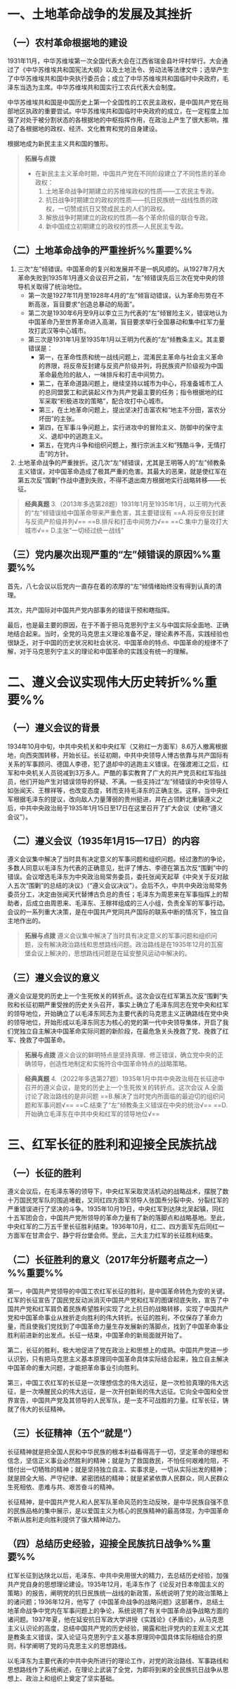 # 一、土地革命战争的发展及其挫折
## （一）农村革命根据地的建设
1931年11月，中华苏维埃第一次全国代表大会在江西省瑞金县叶坪村举行。大会通过了《中华苏维埃共和国宪法大纲》以及土地法令、劳动法等法律文件；选举产生了中华苏维埃共和国中央执行委员会；成立了中华苏维埃共和国临时中央政府，毛泽东当选为主席。中华苏维埃共和国实行工农兵代表大会制度。

中华苏维埃共和国是中国历史上第一个全国性的工农民主政权，是中国共产党在局部地区执政的重要尝试。中华苏维埃共和国临时中央政府的成立，在一定程度上加强了对处于被分割状态的各根据地的中枢指挥作用，在政治上产生了很大影响，推动了各根据地的政权、经济、文化教育和党的自身建设。

根据地成为新民主主义共和国的雏形。

>**拓展与点拨**
>- 在新民主主义革命时期，中国共产党在不同阶段建立了不同性质的革命政权：
>    1. 土地革命战争时期建立的苏维埃政权的性质——工农民主专政。
>    2. 抗日战争时期建立的政权的性质——抗日民族统一战线性质的政权，一切赞成抗日又赞成民主的人们的政权。
>    3. 解放战争时期建立的政权的性质—各个革命阶级的联合专政。
>    4. 新中国成立初期建立的政权的性质—人民民主专政。
## （二）土地革命战争的严重挫折%%重要%%
1. 三次“左”倾错误。中国革命的复兴和发展并不是一帆风顺的。从1927年7月大革命失败到1935年1月遵义会议召开之前，“左”倾错误先后三次在党中央的领导机关取得了统治地位。
	- 第一次是1927年11月至1928年4月的“左”倾盲动错误，认为革命形势在不断高涨，盲目要求“创造总暴动的局面”。
	- 第二次是1930年6月至9月以李立三为代表的“左”倾冒险主义，错误地认为中国革命乃至世界革命进入高潮，盲目要求举行全国暴动和集中红军力量攻打武汉等中心城市。
	- 第三次是1931年1月至1935年1月以王明为代表的“左”倾教条主义。其主要错误是：
		- 第一，在革命性质和统一战线问题上，混淆民主革命与社会主义革命的界限，将反帝反封建与反资产阶级并列，将民族资产阶级视为中国革命最危险的敌人，一味排斥和打击中间势力。
		- 第二，在革命道路问题上，继续坚持以城市为中心，将准备城市工人的总同盟罢工和武装起义作为共产党最主要的任务；指令根据地的红军采取“积极进攻的策略”，配合攻打中心城市。
		- 第三，在土地革命问题上，提出坚决打击富农和“地主不分田，富农分坏田”的主张。
		- 第四，在军事斗争问题上，实行进攻中的冒险主义、防御中的保守主义、退却中的逃跑主义。
		- 第五，在党内斗争和组织问题上，推行宗派主义和“残酷斗争，无情打击”的方针。
2. 土地革命战争的严重挫折。这几次“左”倾错误，尤其是王明等人的“左”倾教条主义错误，对中国革命造成了极其严重的危害。其最大的恶果，就是使红军在第五次反“围剿”作战中遭到失败，不得不退出南方根据地实行战略转移——长征。

>**经典真题**
3.（2013年多选第28题）1931年1月至1935年1月，以王明为代表的“左”倾错误给中国革命带来严重危害，其主要错误有
==A.将反帝反封建与反资产阶级并列√==
==B.排斥和打击中间势力√==
==C.集中力量攻打大城市√==
D.主张“一切经过统一战线”
## （三）党内屡次出现严重的“左”倾错误的原因%%重要%%
首先，八七会议以后党内一直存在着的浓厚的“左”倾情绪始终没有得到认真的清理。

其次，共产国际对中国共产党内部事务的错误干预和瞎指挥。

最后，也是最主要的原因，在于不善于把马克思列宁主义与中国实际全面地、正确地结合起来。当时，全党的马克思主义理论准备不足，理论素养不高，实践经验也很缺乏，对于中国的历史状况和社会状况、中国革命的特点、中国革命的规律不了解，对于马克思列宁主义的理论和中国革命的实践没有统一的理解。
# 二、遵义会议实现伟大历史转折%%重要%%
## （一）遵义会议的背景
1934年10月中旬，中共中央机关和中央红军（又称红一方面军）8.6万人撤离根据地，向西突围转移，开始长征。长征初期，中共中央领导人博古依靠与共产国际有关系的军事顾问、德国人李德，犯了退却中的逃跑主义错误。在强渡湘江之后，红军和中央机关人员锐减到3万多人。严酷的事实教育了广大的共产党员和红军指战员，他们开始产生对错误领导的怀疑、不满。一些支持过“左”倾错误的中央领导人如张闻天、王稼祥等，也改变态度，转而支持毛泽东的正确主张。这样，当中央红军根据毛泽东的提议，改向敌人力量薄弱的贵州挺进，并在占领黔北重镇遵义之后，中共中央政治局于1935年1月15日至17日在这里召开了扩大会议（史称“遵义会议”）。
## （二）遵义会议（1935年1月15—17日）的内容
遵义会议集中解决了当时具有决定意义的军事问题和组织问题。经过激烈的争论，多数人同意以毛泽东为代表的正确意见，批评了博古、李德在第五次反“围剿”中的错误。会议增选毛泽东为中央政治局常务委员，委托张闻天起草《中央关于反对敌人五次“围剿”的总结的决议》（“遵义会议决议”）。会后不久，中共中央政治局常务委员分工，决定由张闻天代替博古负总的责任；毛泽东为周恩来在军事指挥上的帮助者，后成立由周恩来、毛泽东、王稼祥组成的三人小组，负责全军的军事行动。会议的一系列重大决策，是在中国共产党同共产国际的联系中断的情况下，独立自主地作出的。

>**拓展与点拨**
遵义会议集中解决了当时具有决定意义的军事问题和组织问题，没有解决政治路线和思想路线问题。政治路线是在1935年12月的瓦窑堡会议上解决的，思想路线问题是在延安整风运动中解决的。
## （三）遵义会议的意义
遵义会议是党的历史上一个生死攸关的转折点。这次会议在红军第五次反“围剿”失败和长征初期严重受挫的历史关头召开，事实上确立了毛泽东同志在党中央和红军的领导地位，开始确立了以毛泽东同志为主要代表的马克思主义正确路线在党中央的领导地位，开始形成以毛泽东同志为核心的党的第一代中央领导集体，开启了我们党独立自主解决中国革命实际问题的新阶段，在最危急关头挽救了党、挽救了红军、挽救了中国革命。

>**拓展与点拨**
遵义会议的鲜明特点是坚持真理、修正错误，确立党中央的正确领导，创造性地制定和实施符合中国革命特点的战略策略。

>**经典真题**
4.（2022年多选第27题）1935年1月中共中央政治局在长征途中召开的遵义会议，是党的历史上一个生死攸关的转折点。这次会议
A.全面讨论了政治路线的是非问题
==B.解决了当时党内所面临的最迫切的组织问题和军事问题√==
==C.结束了“左”倾教条主义错误在中央的统治√==
==D.开始确立毛泽东在中共中央和红军的领导地位√==
# 三、红军长征的胜利和迎接全民族抗战
## （一）长征的胜利
遵义会议后，在毛泽东等的领导下，中央红军采取灵活机动的战略战术，摆脱了数十万国民党军队的围追堵截，又同红四方面军领导人张国焘分裂中央、分裂红军的严重错误进行了坚决的斗争。1935年10月19日，中央红军到达陕北吴起镇，同红十五军团会合，中国共产党所领导的革命力量有了新的落脚点和战略基地。至此，中央红军的二万五千里长征胜利结束。1936年10月，红二、四方面军先后同红一方面军在甘肃会宁、静宁将台堡会师。至此，三大主力红军的长征胜利结束。
## （二）长征胜利的意义（2017年分析题考点之一）%%重要%%
第一，中国共产党领导的中国工农红军长征的胜利，是中国革命转危为安的关键。红军的长征宣告了国民党反动派消灭中国共产党和红军的图谋彻底失败，宣告了中国共产党和红军肩负着民族希望胜利实现了北上抗日的战略转移，实现了中国共产党和中国革命事业从挫折走向胜利的伟大转折。长征的胜利，不仅保存了革命力量，而且使我们党找到了中国革命力量生存发展新的落脚点，找到了中国革命事业胜利前进新的出发点。长征一结束，中国革命的新局面就开始了。

第二，长征的胜利，极大地促进了党在政治上和思想上的成熟。中国共产党进一步认识到，只有把马克思主义基本原理同中国革命具体实际结合起来，独立自主解决中国革命的重大问题，才能把革命事业引向胜利。

第三，中国工农红军的长征是一次理想信念的伟大远征，是一次检验真理的伟大远征，是一次唤醒民众的伟大远征，是一次开创新局的伟大远征。它向全中国和全世界宣告，中国共产党及其领导的人民军队，是一支不可战胜的力量。红军长征，铸就了伟大的长征精神。
## （三）长征精神（五个“就是”）
长征精神就是把全国人民和中华民族的根本利益看得高于一切，坚定革命的理想和信念，坚信正义事业必然胜利的精神；就是为了救国救民，不怕任何艰难险阻，不惜付出一切牺牲的精神；就是坚持独立自主、实事求是，一切从实际出发的精神；就是顾全大局、严守纪律、紧密团结的精神；就是紧紧依靠人民群众，同人民群众生死相依、患难与共、艰苦奋斗的精神。

长征精神，是中国共产党人和人民军队革命风范的生动反映，是中华民族自强不息的民族品格的集中展示，是以爱国主义为核心的民族精神的最高体现，为中国革命不断从胜利走向胜利提供了强大精神动力。
## （四）总结历史经验，迎接全民族抗日战争%%重要%%
红军长征到达陕北以后，毛泽东、中共中央用很大的精力，去总结历史经验，加强共产党自身的思想理论建设。1935年12月，毛泽东作了《论反对日本帝国主义的策略》的报告，阐明党的抗日民族统一战线的新政策，系统说明了党的政治策略上的诸问题；1936年12月，他写了《中国革命战争的战略问题》这部著作，总结土地革命战争中党内在军事问题上的争论，系统说明了有关中国革命战争战略方面的诸问题。1937年夏，他在延安抗日军政大学讲授《实践论》《矛盾论》，从马克思主义认识论的高度，总结中国共产党的历史经验，揭露和批评党内的主观主义尤其是教条主义错误，深入论证马克思列宁主义基本原理同中国具体实际相结合的原则，科学阐明了党的马克思主义的思想路线。

以毛泽东为主要代表的中共中央所进行的理论工作，对党的政治路线、军事路线和思想路线作了系统阐述，在理论上武装了全党，为即将到来的全民族抗日战争从思想上、政治上和组织上奠定了坚实基础。